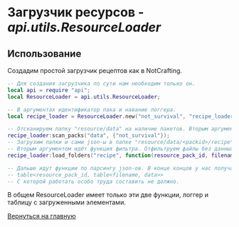 # Загрузчик ресурсов - *api.utils.ResourceLoader*

## Использование

Создадим простой загрузчик рецептов как в NotCrafting.

```lua
-- Для создания загрузчика по сути нам необходим только он.
local api = require "api";
local ResourceLoader = api.utils.ResourceLoader;

-- В аргументах идентификатор пака и навание логгера.
local recipe_loader = ResourceLoader.new("not_survival", "recipe_loader");

-- Отсканируем папку "resource/data" на наличие пакетов. Вторым аргументом идёт таблица с приоритетом загрузки.
recipe_loader:scan_packs("data", {"not_survival"});
-- Загрузим папки и сами json-ы в папке "resource/data/<packid>/recipe"
-- Вторым аргументом идёт функция фильтра. Отфильтруем файлы без данных.
recipe_loader:load_folders("recipe", function(resource_pack_id, filename, data) return data ~= nil end)

-- Дальше идут функции по парсингу json-ов. В конце концов у нас получается структура типа
-- table<resource_pack_id, table<filename, data>>
-- С которой работать особо труда составить не должно.
```

В общем ResourceLoader имеет только эти две функции, логгер и таблицу с загруженными элементами.

[Вернуться на главную](../index.md)
